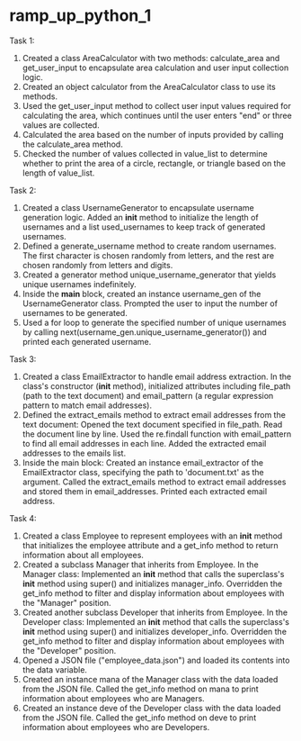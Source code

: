 # ramp_up_python_1

Task 1:
1. Created a class AreaCalculator with two methods: calculate_area and get_user_input to encapsulate area calculation and user input collection logic.
2. Created an object calculator from the AreaCalculator class to use its methods.
3. Used the get_user_input method to collect user input values required for calculating the area, which continues until the user enters "end" or three values are collected.
4. Calculated the area based on the number of inputs provided by calling the calculate_area method.
5. Checked the number of values collected in value_list to determine whether to print the area of a circle, rectangle, or triangle based on the length of value_list.

Task 2:
1. Created a class UsernameGenerator to encapsulate username generation logic. Added an __init__ method to initialize the length of usernames and a list used_usernames to keep track of generated usernames.
2. Defined a generate_username method to create random usernames. The first character is chosen randomly from letters, and the rest are chosen randomly from letters and digits.
3. Created a generator method unique_username_generator that yields unique usernames indefinitely.
4. Inside the __main__ block, created an instance username_gen of the UsernameGenerator class. Prompted the user to input the number of usernames to be generated.
6. Used a for loop to generate the specified number of unique usernames by calling next(username_gen.unique_username_generator()) and printed each generated username.

Task 3:
1. Created a class EmailExtractor to handle email address extraction. In the class's constructor (__init__ method), initialized attributes including file_path (path to the text document) and email_pattern (a regular expression pattern to match email addresses).
2. Defined the extract_emails method to extract email addresses from the text document: Opened the text document specified in file_path. Read the document line by line. Used the re.findall function with email_pattern to find all email addresses in each line. Added the extracted email addresses to the emails list.
4. Inside the main block: Created an instance email_extractor of the EmailExtractor class, specifying the path to 'document.txt' as the argument. Called the extract_emails method to extract email addresses and stored them in email_addresses. Printed each extracted email address.

Task 4:
1. Created a class Employee to represent employees with an __init__ method that initializes the employee attribute and a get_info method to return information about all employees.
2. Created a subclass Manager that inherits from Employee. In the Manager class: Implemented an __init__ method that calls the superclass's __init__ method using super() and initializes manager_info. Overridden the get_info method to filter and display information about employees with the "Manager" position.
3. Created another subclass Developer that inherits from Employee. In the Developer class: Implemented an __init__ method that calls the superclass's __init__ method using super() and initializes developer_info. Overridden the get_info method to filter and display information about employees with the "Developer" position.
4. Opened a JSON file ("employee_data.json") and loaded its contents into the data variable.
5. Created an instance mana of the Manager class with the data loaded from the JSON file. Called the get_info method on mana to print information about employees who are Managers.
6. Created an instance deve of the Developer class with the data loaded from the JSON file. Called the get_info method on deve to print information about employees who are Developers.
